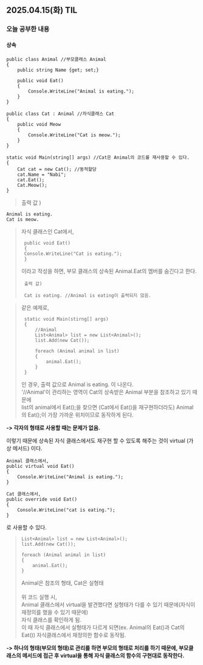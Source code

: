 ## 2025.04.15(화) TIL
### 오늘 공부한 내용
#### 상속

    public class Animal //부모클래스 Animal
    {
        public string Name {get; set;}
    
        public void Eat()
        {
            Console.WriteLine("Animal is eating.");
        }
    }
    
    public class Cat : Animal //자식클래스 Cat
    {
        public void Meow
        {
            Console.WriteLine("Cat is meow.");
        }
    }
    
    static void Main(string[] args) //Cat은 Animal의 코드를 재사용할 수 있다.
    {
        Cat cat = new Cat(); //동적할당
        cat.Name = "Nabi";
        cat.Eat();
        Cat.Meow();
    }

>    출력 값 )

    Animal is eating.
    Cat is meow.

> 자식 클래스인 Cat에서,
>
>      public void Eat()
>      {
>      Console.WriteLine("Cat is eating.");
>      }
>  
> 이라고 작성을 하면, 부모 클래스의 상속된 Animal.Eat의 멤버를 숨긴다고 한다.
>
>      출력 값)
>
>      Cat is eating. //Animal is eating이 출력되지 않음.

> 같은 예제로,
>
>      static void Main(stirng[] args)
>      {
>          //Animal
>          List<Animal> list = new List<Animal>();
>          list.Add(new Cat());
>          
>          foreach (Animal animal in list)
>          {
>              animal.Eat();
>          }
>      }
>
> 인 경우, 출력 값으로 Animal is eating. 이 나온다. <br>
> '//Animal'이 관리하는 영역이 Cat의 상속받은 Animal 부분을 참조하고 있기 때문에 <br>
> list의 animal에서 Eat();을 찾으면 (Cat에서 Eat()을 재구현하더라도) Animal의 Eat();이 가장 가까운 위치이므로 동작하게 된다. <br>

__-> 각자의 형태로 사용할 때는 문제가 없음.__

이렇기 때문에 상속된 자식 클래스에서도 재구현 할 수 있도록 해주는 것이 virtual (가상 메서드) 이다.

    Animal 클래스에서,
    public virtual void Eat()
    {
        Console.WriteLine("Animal is eating.");
    }
    
    Cat 클래스에서,
    public override void Eat()
    {
        Console.WriteLine("cat is eating.");
    }
로 사용할 수 있다.

>     List<Animal> list = new List<Animal>();
>     list.Add(new Cat());
>              
>     foreach (Animal animal in list)
>     {
>         animal.Eat();
>     }
>
> Animal은 참조의 형태, Cat은 실형태 <br>
> <br>
> 위 코드 실행 시, <br>
> Animal 클래스에서 virtual을 발견했다면 실형태가 다를 수 있기 때문에(자식이 재정의를 했을 수 있기 때문에) <br>
> 자식 클래스를 확인하게 됨. <br>
> 이 때 자식 클래스에서 실형태가 다르게 되면(ex. Animal의 Eat()과 Cat의 Eat()) 자식클래스에서 재정의한 함수로 동작됨. <br>

__-> 하나의 형태(부모의 형태)로 관리를 하면 부모의 형태로 처리를 하기 때문에, 부모클래스의 메서드에 접근 후 virtual을 통해 자식 클래스의 함수의 구현대로 동작한다.__
